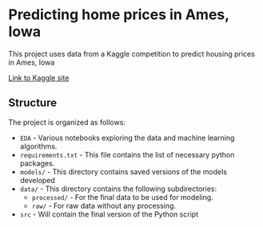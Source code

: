 # Predicting home prices in Ames, Iowa

This project uses data from a Kaggle competition to predict housing prices in Ames, Iowa

[Link to Kaggle site](https://www.kaggle.com/competitions/home-data-for-ml-course)
## Structure

The project is organized as follows:

- `EDA` - Various notebooks exploring the data and machine learning algorithms.
- `requirements.txt` - This file contains the list of necessary python packages. 
- `models/` - This directory contains saved versions of the models developed
- `data/` - This directory contains the following subdirectories:
  - `processed/` - For the final data to be used for modeling.
  - `raw/` - For raw data without any processing.
- `src` - Will contain the final version of the Python script

